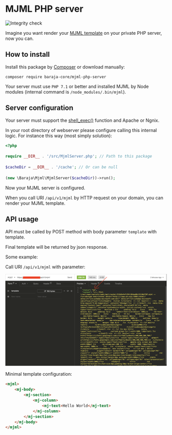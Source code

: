 MJML PHP server
===============

![Integrity check](https://github.com/baraja-core/mjml-php-server/workflows/Integrity%20check/badge.svg)

Imagine you want render your [MJML template](https://mjml.io) on your private PHP server, now you can.

How to install
--------------

Install this package by [Composer](https://getcomposer.org) or download manually:

```shell
composer require baraja-core/mjml-php-server
```

Your server must use `PHP 7.1` or better and installed MJML by Node modules (internal command is `/node_modules/.bin/mjml`).

Server configuration
--------------------

Your server must support the [shell_exec()](https://www.php.net/manual/en/function.shell-exec.php) function and Apache or Ngnix.

In your root directory of webserver please configure calling this internal logic. For instance this way (most simply solution):

```php
<?php

require __DIR__ . '/src/MjmlServer.php'; // Path to this package

$cacheDir = __DIR__ . '/cache'; // Or can be null

(new \Baraja\Mjml\MjmlServer($cacheDir))->run();
```

Now your MJML server is configured.

When you call URI `/api/v1/mjml` by HTTP request on your domain, you can render your MJML template.

API usage
---------

API must be called by POST method with body parameter `template` with template.

Final template will be returned by json response.

Some example:

Call URI `/api/v1/mjml` with parameter:

![MJML API Response example](doc/mjml-api-response.png)

Minimal template configuration:

```html
<mjml>
    <mj-body>
        <mj-section>
            <mj-column>
                <mj-text>Hello World</mj-text>
            </mj-column>
        </mj-section>
    </mj-body>
</mjml>
```
